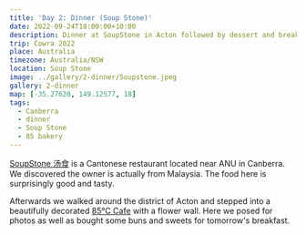 ```yaml
---
title: 'Day 2: Dinner (Soup Stone)'
date: 2022-09-24T18:00:00+10:00
description: Dinner at SoupStone in Acton followed by dessert and breakfast provisions at 85 Cafe.
trip: Cowra 2022
place: Australia
timezone: Australia/NSW
location: Soup Stone
image: ../gallery/2-dinner/Soupstone.jpeg
gallery: 2-dinner
map: [-35.27620, 149.12577, 18]
tags:
  - Canberra
  - dinner
  - Soup Stone
  - 85 bakery
---
```


[SoupStone 汤食](https://soupstone.business.site) is a Cantonese restaurant located near ANU in Canberra. We discovered the owner is actually from Malaysia. The food here is surprisingly good and tasty.

Afterwards we walked around the district of Acton and stepped into a beautifully decorated [85&deg;C Cafe](https://www.85cafe.com.au) with a flower wall. Here we posed for photos as well as bought some buns and sweets for tomorrow's breakfast.
